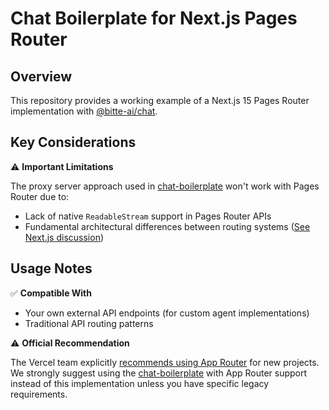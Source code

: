 # Chat Boilerplate for Next.js Pages Router

## Overview

This repository provides a working example of a Next.js 15 Pages Router implementation with [@bitte-ai/chat](https://github.com/BitteProtocol/chat).

## Key Considerations

⚠️ **Important Limitations**

The proxy server approach used in [chat-boilerplate](https://github.com/BitteProtocol/chat-boilerplate/blob/main/src/app/api/chat/route.ts) won't work with Pages Router due to:
- Lack of native `ReadableStream` support in Pages Router APIs
- Fundamental architectural differences between routing systems
([See Next.js discussion](https://github.com/vercel/next.js/discussions/67026#discussioncomment-9819996))

## Usage Notes

✅ **Compatible With**
- Your own external API endpoints (for custom agent implementations)
- Traditional API routing patterns

⚠️ **Official Recommendation**

The Vercel team explicitly [recommends using App Router](https://nextjs.org/docs/pages) for new projects. We strongly suggest using the [chat-boilerplate](https://github.com/BitteProtocol/chat-boilerplate) with App Router support instead of this implementation unless you have specific legacy requirements.